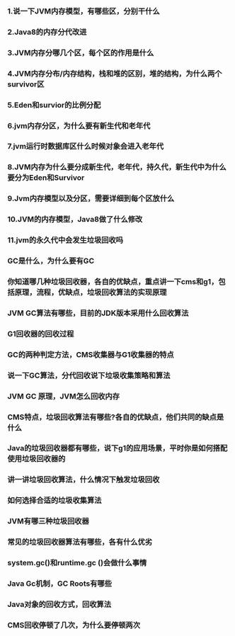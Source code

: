 ### 1.说一下JVM内存模型，有哪些区，分别干什么





### 2.Java8的内存分代改进





### 3.JVM内存分哪几个区，每个区的作用是什么







### 4.JVM内存分布/内存结构，栈和堆的区别，堆的结构，为什么两个survivor区



### 5.Eden和survior的比例分配





### 6.jvm内存分区，为什么要有新生代和老年代





### 

### 7.jvm运行时数据库区什么时候对象会进入老年代









### 8.JVM内存为什么要分成新生代，老年代，持久代，新生代中为什么要分为Eden和Survivor







### 9.Jvm内存模型以及分区，需要详细到每个区放什么





### 10.JVM的内存模型，Java8做了什么修改





### 11.jvm的永久代中会发生垃圾回收吗











### GC是什么，为什么要有GC





### 你知道哪几种垃圾回收器，各自的优缺点，重点讲一下cms和g1，包括原理，流程，优缺点，垃圾回收算法的实现原理





### JVM GC算法有哪些，目前的JDK版本采用什么回收算法





### G1回收器的回收过程





### GC的两种判定方法，CMS收集器与G1收集器的特点





### 说一下GC算法，分代回收说下垃圾收集策略和算法





### JVM GC 原理，JVM怎么回收内存







### CMS特点，垃圾回收算法有哪些?各自的优缺点，他们共同的缺点是什么



 

### Java的垃圾回收器都有哪些，说下g1的应用场景，平时你是如何搭配使用垃圾回收器的











### 讲一讲垃圾回收算法，什么情况下触发垃圾回收



### 如何选择合适的垃圾收集算法





### JVM有哪三种垃圾回收器









### 常见的垃圾回收器算法有哪些，各有什么优劣





### system.gc()和runtime.gc ()会做什么事情





### Java Gc机制，GC Roots有哪些





### Java对象的回收方式，回收算法





### CMS回收停顿了几次，为什么要停顿两次

































































































































































